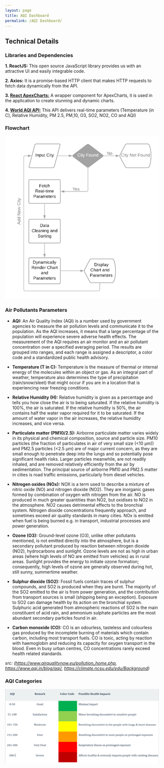 ```yaml
---
layout: page
title: AQI Dashboard
permalink: /AQI Dashboard/
---
```

## Technical Details

### Libraries and Dependencies
**1. ReactJS:** This open source JavaScript library provides us with an attractive UI and easily integrable code.

**2. Axios:** It is a promise-based HTTP client that makes HTTP requests to fetch data dynamically from the API.

**3. [React ApexCharts:](https://apexcharts.com/docs/react-charts/)** A wrapper component for ApexCharts, it is used in the application to create stunning and dynamic charts. 

**4. [World AQI API:](https://aqicn.org/api/)** This API delivers real-time parameters (Temperature (in C), Relative Humidity, PM 2.5, PM,10, O3, SO2, NO2, CO and AQI)


### Flowchart


![Flowchart](https://github.com/sonica799/AQI-Dashboard/blob/main/images/Dashboard%20Flowchart.png)


### Air Pollutants Parameters

* **AQI:**
An Air Quality Index (AQI) is a number used by government agencies to measure the air pollution levels and communicate it to the population. As the AQI increases, it means that a large percentage of the population will experience severe adverse health effects. The measurement of the AQI requires an air monitor and an air pollutant concentration over a specified averaging period. The results are grouped into ranges, and each range is assigned a descriptor, a color code and a standardized public health advisory.

* **Temperature (T in C):**
Temperature is the measure of thermal or internal energy of the molecules within an object or gas. As an integral part of weather, temperature also determines the type of precipitation (rain/snow/sleet) that might occur if you are in a location that is experiencing near freezing conditions.

* **Relative Humidity (H):**
Relative humidity is given as a percentage and tells you how close the air is to being saturated. If the relative humidity is 100%, the air is saturated. If the relative humidity is 50%, the air contains half the water vapor required for it to be saturated. If the amount of water vapor in the air increases, the relative humidity increases, and vice versa. 

* **Particulate matter (PM10/2.5):**
Airborne particulate matter varies widely in its physical and chemical composition, source and particle size. PM10 particles (the fraction of particulates in air of very small size (<10 µm)) and PM2.5 particles (<2.5 µm) are of major current concern, as they are small enough to penetrate deep into the lungs and so potentially pose significant health risks. Larger particles meanwhile, are not readily inhaled, and are removed relatively efficiently from the air by sedimentation. The principal source of airborne PM10 and PM2.5 matter in  cities is road traffic emissions, particularly from diesel vehicles.

* **Nitrogen oxides (NOx):**
NOX is a term used to describe a mixture of nitric oxide (NO) and nitrogen dioxide (NO2). They are inorganic gases formed by combination of oxygen with nitrogen from the air. NO is produced in much greater quantities than NO2, but oxidises to NO2 in the atmosphere. NO2 causes detrimental effects to the bronchial system. Nitrogen dioxide concentrations frequently approach, and sometimes exceed air quality standards in many cities. NOx is emitted when fuel is being burned e.g. in transport, industrial processes and power generation.

* **Ozone (O3):**
Ground-level ozone (O3), unlike other pollutants mentioned, is not emitted directly into the atmosphere, but is a secondary pollutant produced by reaction between nitrogen dioxide (NO2), hydrocarbons and sunlight. Ozone levels are not as high in urban areas (where high levels of NO are emitted from vehicles) as in rural areas. Sunlight provides the energy to initiate ozone formation; consequently, high levels of ozone are generally observed during hot, still sunny, summertime weather.

* **Sulphur dioxide (SO2):**
Fossil fuels contain traces of sulphur compounds, and SO2 is produced when they are burnt. The majority of the SO2 emitted to the air is from power generation, and the contribution from transport sources is small (shipping being an exception). Exposure to SO2 can damage health by its action on the bronchial system. Sulphuric acid generated from atmospheric reactions of SO2 is the main constituent of acid rain, and ammonium sulphate particles are the most abundant secondary particles found in air.


* **Carbon monoxide (CO):**
CO is an odourless, tasteless and colourless gas produced by the incomplete burning of materials which contain carbon, including most transport fuels. CO is toxic, acting by reaction with haemoglobin and reducing its capacity for oxygen transport in the blood. Even in busy urban centres, CO concentrations rarely exceed health related standards.

_src: (https://www.airqualitynow.eu/pollution_home.php, https://www.aqi.in/blog/aqi/, https://climate.ncsu.edu/edu/Background)_


### AQI Categories

![AQI Chart](https://github.com/sonica799/AQI-Dashboard/blob/main/images/AQI%20Chart.png)


